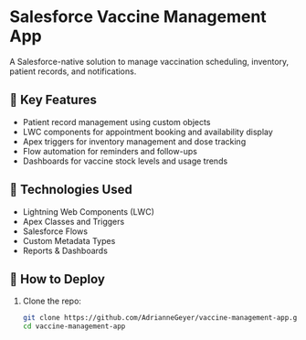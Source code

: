 # Salesforce Vaccine Management App

A Salesforce-native solution to manage vaccination scheduling, inventory, patient records, and notifications.

## 🔧 Key Features
- Patient record management using custom objects
- LWC components for appointment booking and availability display
- Apex triggers for inventory management and dose tracking
- Flow automation for reminders and follow-ups
- Dashboards for vaccine stock levels and usage trends

## 🧪 Technologies Used
- Lightning Web Components (LWC)
- Apex Classes and Triggers
- Salesforce Flows
- Custom Metadata Types
- Reports & Dashboards

## 🚀 How to Deploy
1. Clone the repo:
   ```bash
   git clone https://github.com/AdrianneGeyer/vaccine-management-app.git
   cd vaccine-management-app
